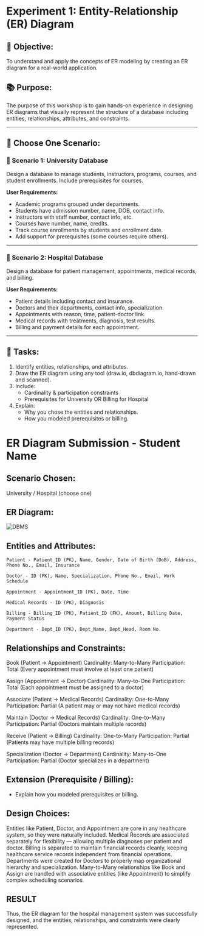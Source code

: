 # Experiment 1: Entity-Relationship (ER) Diagram

## 🎯 Objective:
To understand and apply the concepts of ER modeling by creating an ER diagram for a real-world application.

## 📚 Purpose:
The purpose of this workshop is to gain hands-on experience in designing ER diagrams that visually represent the structure of a database including entities, relationships, attributes, and constraints.

---

## 🧪 Choose One Scenario:

### 🔹 Scenario 1: University Database
Design a database to manage students, instructors, programs, courses, and student enrollments. Include prerequisites for courses.

**User Requirements:**
- Academic programs grouped under departments.
- Students have admission number, name, DOB, contact info.
- Instructors with staff number, contact info, etc.
- Courses have number, name, credits.
- Track course enrollments by students and enrollment date.
- Add support for prerequisites (some courses require others).

---

### 🔹 Scenario 2: Hospital Database
Design a database for patient management, appointments, medical records, and billing.

**User Requirements:**
- Patient details including contact and insurance.
- Doctors and their departments, contact info, specialization.
- Appointments with reason, time, patient-doctor link.
- Medical records with treatments, diagnosis, test results.
- Billing and payment details for each appointment.

---

## 📝 Tasks:
1. Identify entities, relationships, and attributes.
2. Draw the ER diagram using any tool (draw.io, dbdiagram.io, hand-drawn and scanned).
3. Include:
   - Cardinality & participation constraints
   - Prerequisites for University OR Billing for Hospital
4. Explain:
   - Why you chose the entities and relationships.
   - How you modeled prerequisites or billing.

# ER Diagram Submission - Student Name

## Scenario Chosen:
University / Hospital (choose one)

## ER Diagram:
![DBMS](https://github.com/user-attachments/assets/94fe52db-0b01-42d4-bcc6-e5370c1bcc4d)



## Entities and Attributes:
```
Patient - Patient_ID (PK), Name, Gender, Date of Birth (DoB), Address, Phone No., Email, Insurance

Doctor - ID (PK), Name, Specialization, Phone No., Email, Work Schedule

Appointment - Appointment_ID (PK), Date, Time

Medical Records - ID (PK), Diagnosis

Billing - Billing_ID (PK), Patient_ID (FK), Amount, Billing Date, Payment Status

Department - Dept_ID (PK), Dept_Name, Dept_Head, Room No.
```

## Relationships and Constraints:
Book (Patient → Appointment)
Cardinality: Many-to-Many Participation: Total (Every appointment must involve at least one patient)

Assign (Appointment → Doctor)
Cardinality: Many-to-One Participation: Total (Each appointment must be assigned to a doctor)

Associate (Patient → Medical Records)
Cardinality: One-to-Many Participation: Partial (A patient may or may not have medical records)

Maintain (Doctor → Medical Records)
Cardinality: One-to-Many Participation: Partial (Doctors maintain multiple records)

Receive (Patient → Billing)
Cardinality: One-to-Many Participation: Partial (Patients may have multiple billing records)

Specialization (Doctor → Department)
Cardinality: Many-to-One Participation: Partial (Doctor specializes in a department)

## Extension (Prerequisite / Billing):
- Explain how you modeled prerequisites or billing.

## Design Choices:

Entities like Patient, Doctor, and Appointment are core in any healthcare system, so they were naturally included. Medical Records are associated separately for flexibility — allowing multiple diagnoses per patient and doctor. Billing is separated to maintain financial records cleanly, keeping healthcare service records independent from financial operations. Departments were created for Doctors to properly map organizational hierarchy and specialization. Many-to-Many relationships like Book and Assign are handled with associative entities (like Appointment) to simplify complex scheduling scenarios.

## RESULT
Thus, the ER diagram for the hospital management system was successfully designed, and the entities, relationships, and constraints were clearly represented.
